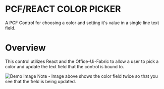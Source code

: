 PCF/REACT COLOR PICKER
================

A PCF Control for choosing a color and setting it's value in a single line text field.

# Overview
This control utilizes React and the Office-Ui-Fabric to allow a user to pick a color and update the text field that the control is bound to.

![Demo Image](https://1.bp.blogspot.com/-DRZqFJPS1e8/XbtAv9zhLZI/AAAAAAABN1Y/Qt5eoWhmTBcW3tplwsLL2plE1bAOmQDGwCLcBGAsYHQ/s1600/PCFColorPicker.gif)
Note - Image above shows the color field twice so that you see that the field is being updated.
